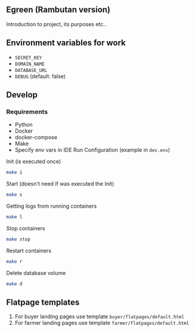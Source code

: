 ## Egreen (Rambutan version)

Introduction to project, its purposes etc..

## Environment variables for work

* `SECRET_KEY`
* `DOMAIN_NAME`
* `DATABASE_URL`
* `DEBUG` (default: false)

## Develop

### Requirements

* Python
* Docker
* docker-compose
* Make
* Specify env vars in IDE Run Configuration (example in `dev.env`)

Init (is executed once)

```bash
make i
```

Start (doesn't need if was executed the Init)

```bash
make s
```

Getting logs from running containers

```bash
make l
```

Stop containers

```bash
make stop
```

Restart containers

```bash
make r
```

Delete database volume

```bash
make d
```

## Flatpage templates

1. For buyer landing pages use template `buyer/flatpages/default.html`
1. For farmer landing pages use template `farmer/flatpages/default.html`
